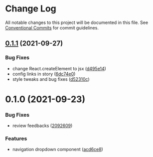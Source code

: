 # Change Log

All notable changes to this project will be documented in this file.
See [Conventional Commits](https://conventionalcommits.org) for commit guidelines.

## [0.1.1](https://github.com/uswitch/trustyle/compare/@uswitch/trustyle.navigation-dropdown@0.1.0...@uswitch/trustyle.navigation-dropdown@0.1.1) (2021-09-27)


### Bug Fixes

* change React.createElement to jsx ([d495e14](https://github.com/uswitch/trustyle/commit/d495e14))
* config links in story ([6dc74e0](https://github.com/uswitch/trustyle/commit/6dc74e0))
* style tweaks and bug fixes ([d52310c](https://github.com/uswitch/trustyle/commit/d52310c))





# 0.1.0 (2021-09-23)


### Bug Fixes

* review feedbacks ([2092609](https://github.com/uswitch/trustyle/commit/2092609))


### Features

* navigation dropdown component ([acd6ce8](https://github.com/uswitch/trustyle/commit/acd6ce8))
